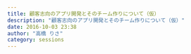 ```yaml
---
title: 顧客志向のアプリ開発とそのチーム作りについて（仮）
description: "顧客志向のアプリ開発とそのチーム作りについて（仮）"
date: 2016-10-03 23:38
author: "高橋 りさ"
category: sessions
---
```


